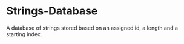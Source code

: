 # Strings-Database
A database of strings stored based on an assigned id, a length and a starting index.


